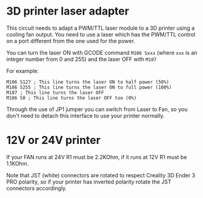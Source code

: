 # 3D printer laser adapter

This circuit needs to adapt a PWM/TTL laser module to a 3D printer using a cooling fan output.
You need to use a laser which has the PWM/TTL control on a port different from the one used for the power.

You can turn the laser ON with GCODE command `M106 Sxxx` (where `xxx` is an integer number from 0 and 255) and the laser OFF with `M107`

For example:
```
M106 S127 ; This line turns the laser ON to half power (50%)
M106 S255 ; This line turns the laser ON to full power (100%)
M107 ; This line turns the laser OFF
M106 S0 ; This line turns the laser OFF too (0%)
```

Through the use of JP1 jumper you can switch from Laser to Fan, so you don't need to detach this interface to use your printer normally.

# 12V or 24V printer

If your FAN runs at 24V R1 must be 2.2KOhm, if it runs at 12V R1 must be 1.1KOhm.

Note that JST (white) connectors are rotated to respect Creality 3D Ender 3 PRO polarity, so if your printer has inverted polarity rotate the JST connectors accordingly.
